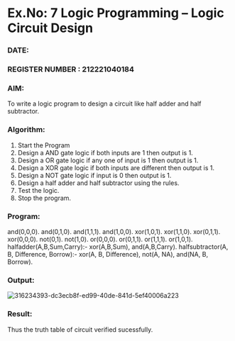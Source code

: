 # Ex.No: 7  Logic Programming –  Logic Circuit Design
### DATE:                                                                           
### REGISTER NUMBER : 212221040184
### AIM: 
To write a logic program to design a circuit like half adder and half subtractor.
###  Algorithm:
1. Start the Program
2. Design a AND gate logic if both inputs are 1 then output is 1.
3. Design a OR gate logic if any one of input is 1 then output is 1.
4. Design a XOR gate logic if both inputs are different then output is 1.
5. Design a NOT gate logic if input is 0 then output is 1.
6. Design a half adder and half subtractor using the rules.
7. Test the logic.
8. Stop the program.

### Program:


and(0,0,0).
and(0,1,0).
and(1,1,1).
and(1,0,0).
xor(1,0,1).
xor(1,1,0).
xor(0,1,1).
xor(0,0,0).
not(0,1).
not(1,0).
or(0,0,0).
or(0,1,1).
or(1,1,1).
or(1,0,1).
halfadder(A,B,Sum,Carry):-
    xor(A,B,Sum),
    and(A,B,Carry).
halfsubtractor(A, B, Difference, Borrow):-
    xor(A, B, Difference),
    not(A, NA),
    and(NA, B, Borrow).

### Output:
![316234393-dc3ecb8f-ed99-40de-841d-5ef40006a223](https://github.com/user-attachments/assets/53664144-e189-4975-aa69-91fa1db6158e)



### Result:
Thus the truth table of circuit verified sucessfully.
